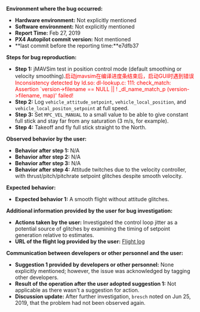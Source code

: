 **Environment where the bug occurred:**

- **Hardware environment:** Not explicitly mentioned
- **Software environment:** Not explicitly mentioned
- **Report Time:** Feb 27, 2019
- **PX4 Autopilot commit version:** Not mentioned
- **last commit before the reporting time:**e7dfb37

**Steps for bug reproduction:**

- **Step 1:** jMAVSim test in position control mode (default smoothing or velocity smoothing).<font color='red'>启动jmavsim在编译进度条结束后，启动GUI时遇到错误Inconsistency detected by ld.so: dl-lookup.c: 111: check_match: Assertion `version->filename == NULL || ! _dl_name_match_p (version->filename, map)' failed!</font>
- **Step 2:** Log `vehicle_attitude_setpoint`, `vehicle_local_position`, and `vehicle_local_positon_setpoint` at full speed.
- **Step 3:** Set `MPC_VEL_MANUAL` to a small value to be able to give constant full stick and stay far from any saturation (3 m/s, for example).
- **Step 4:** Takeoff and fly full stick straight to the North.

**Observed behavior by the user:**

- **Behavior after step 1:** N/A
- **Behavior after step 2:** N/A
- **Behavior after step 3:** N/A
- **Behavior after step 4:** Attitude twitches due to the velocity controller, with thrust/pitch/pitchrate setpoint glitches despite smooth velocity.

**Expected behavior:**

- **Expected behavior 1:** A smooth flight without attitude glitches.

**Additional information provided by the user for bug investigation:**

- **Actions taken by the user:** Investigated the control loop jitter as a potential source of glitches by examining the timing of setpoint generation relative to estimates.
- **URL of the flight log provided by the user:** [Flight log](https://logs.px4.io/plot_app?log=a63b076d-b174-40d0-80f3-a57bc4f6a87b)

**Communication between developers or other personnel and the user:**

- **Suggestion 1 provided by developers or other personnel:** None explicitly mentioned; however, the issue was acknowledged by tagging other developers.
- **Result of the operation after the user adopted suggestion 1:** Not applicable as there wasn't a suggestion for action.
- **Discussion update:** After further investigation, `bresch` noted on Jun 25, 2019, that the problem had not been observed again.
